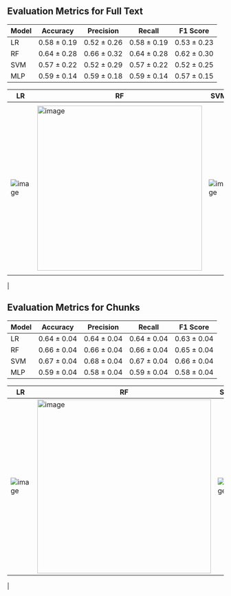 ## Evaluation Metrics for Full Text

| Model     | Accuracy | Precision | Recall | F1 Score |
|-----------|----------|-----------|--------|----------|
|    LR     |0.58 ± 0.19|0.52 ± 0.26|0.58 ± 0.19|0.53 ± 0.23|
|    RF     |0.64 ± 0.28|0.66 ± 0.32|0.64 ± 0.28|0.62 ± 0.30|
|    SVM    |0.57 ± 0.22|0.52 ± 0.29|0.57 ± 0.22|0.52 ± 0.25|
|    MLP    |0.59 ± 0.14          |0.59 ± 0.18          |0.59 ± 0.14        |0.57 ± 0.15     |


|   LR   |   RF   |  SVM  |  MLP  |
|--------|--------|-------|-------|
|![image](https://github.com/user-attachments/assets/87fcc40a-fce9-412d-9471-8ccb41dae917)|<img width="383" alt="image" src="https://github.com/user-attachments/assets/9ac0f29a-2471-4cbc-b8fe-4ffe7e72f1fc" />|![image](https://github.com/user-attachments/assets/ac0f88ae-20f6-4e15-8077-2467b0bcb877)|<img width="395" alt="image" src="https://github.com/user-attachments/assets/112e9c3a-a73c-43a8-a334-94cf0f51e077" />
|

## Evaluation Metrics for Chunks

| Model     | Accuracy | Precision | Recall | F1 Score |
|-----------|----------|-----------|--------|----------|
|    LR     |0.64 ± 0.04|0.64 ± 0.04|0.64 ± 0.04|0.63 ± 0.04|
|    RF     |0.66 ± 0.04|0.66 ± 0.04|0.66 ± 0.04|0.65 ± 0.04|
|    SVM    |0.67 ± 0.04|0.68 ± 0.04|0.67 ± 0.04|0.66 ± 0.04|
|    MLP    |0.59 ± 0.04         |0.58 ± 0.04         |0.59 ± 0.04        |0.58 ± 0.04         |

|   LR   |   RF   |  SVM  |  MLP  |
|--------|--------|-------|-------|
|   ![image](https://github.com/user-attachments/assets/893a0170-2971-4a4c-9a13-4d6ef3470de4)|<img width="404" alt="image" src="https://github.com/user-attachments/assets/15a12531-1887-456e-bd65-63c990ef9625" />|![image](https://github.com/user-attachments/assets/aa072624-832a-41b2-a18e-54bb5fc37e1d)|<img width="391" alt="image" src="https://github.com/user-attachments/assets/1b3ca0fc-7709-4e67-9763-4df3d34ceb3a" />
|

